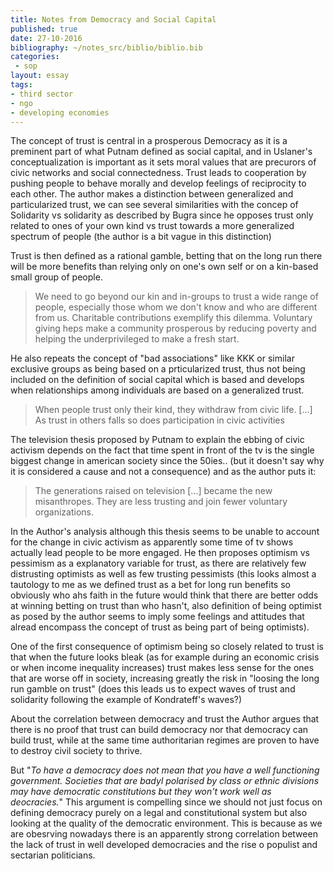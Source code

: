 ```yaml
---
title: Notes from Democracy and Social Capital
published: true
date: 27-10-2016
bibliography: ~/notes_src/biblio/biblio.bib
categories:
 - sop
layout: essay
tags:
- third sector
- ngo
- developing economies
---
```



The concept of trust is central in a prosperous Democracy as it is a preminent part of what Putnam defined as social capital, and in Uslaner's conceptualization is important as it sets moral values that are precurors of civic networks and social connectedness. Trust leads to cooperation by pushing people to behave morally and develop feelings of reciprocity to each other.
The author makes a distinction between generalized and particularized trust, we can see several similarities with the concep of Solidarity vs solidarity as described by Bugra since he opposes trust only related to ones of your own kind vs trust towards a more generalized spectrum of people (the author is a bit vague in this distinction)

Trust is then defined as a rational gamble, betting that on the long run there will be more benefits than relying only on one's own self or on a kin-based small group of people.

>We need to go beyond our kin and in-groups to trust a wide range of people, especially those whom we don't know and who are different from us. Charitable contributions exemplify this dilemma. Voluntary giving heps make a community prosperous by reducing poverty and helping the underprivileged to make a fresh start.

He also repeats the concept of "bad associations" like KKK or similar exclusive groups as being based on a prticularized trust, thus not being included on the definition of social capital which is based and develops when relationships among individuals are based on a generalized trust.

>When people trust only their kind, they withdraw from civic life. [...] As trust in others falls so does participation in civic activities

The television thesis proposed by Putnam to explain the ebbing of civic activism depends on the fact that time spent in front of the tv is the single biggest change in american society since the 50ies.. (but it doesn't say why it is considered a cause and not a consequence) and as the author puts it:
>The generations raised on television [...] became the new misanthropes. They are less trusting and join fewer voluntary organizations.

In the Author's analysis although this thesis seems to be unable to account for the change in civic activism as apparently some time of tv shows actually lead people to be more engaged. He then proposes optimism vs pessimism as a explanatory variable for trust, as there are relatively few distrusting optimists as well as few trusting pessimists (this looks almost a tautology to me as we defined trust as a bet for long run benefits so obviously who ahs faith in the future would think that there are better odds at winning betting on trust than who hasn't, also definition of being optimist as posed by the author seems to imply some feelings and attitudes that alread encompass the concept of trust as being part of being optimists).

One of the first consequence of optimism being so closely related to trust is that when the future looks bleak (as for example during an economic crisis or when income inequality increases) trust makes less sense for the ones that are worse off in society, increasing greatly the risk in "loosing the long run gamble on trust" (does this leads us to expect waves of trust and solidarity following the example of Kondrateff's waves?)

About the correlation between democracy and trust the Author argues that there is no proof that trust can build democracy nor that democracy can build trust, while at the same time authoritarian regimes are proven to have to destroy civil society to thrive.

But "*To have a democracy does not mean that you have a well functioning government. Societies that are badyl polarised by class or ethnic divisions may have democratic constitutions but they won't work well as deocracies.*" This argument is compelling since we should not just focus on defining democracy purely on a legal and constitutional system but also looking at the quality of the democratic environment. This is because as we are obesrving nowadays there is an apparently strong correlation between the lack of trust in well developed democracies and the rise o populist and sectarian politicians.
